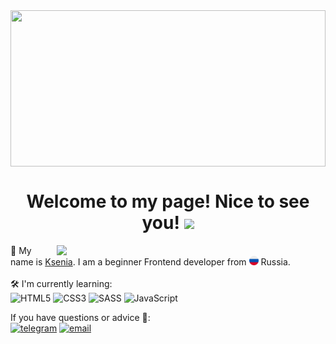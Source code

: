<img align="center" src="https://www.pazahr.ir/wp-content/uploads/2016/01/slider3.jpg" width="100%" height="250"/>
<h1 align="center">Welcome to my page! Nice to see you! <img src="https://github.com/blackcater/blackcater/raw/main/images/Hi.gif" height="32"/></h1>

<img align="right" src="https://media.giphy.com/media/RRerwvHrb0nxm/giphy.gif" width="430"/>

:ghost: My name is <a href="https://github.com/Tokyo2504" target="_blank">Ksenia</a>. I am a beginner Frontend developer from <img src="https://github.com/HatScripts/circle-flags/blob/gh-pages/flags/ru.svg" height="15"/> Russia.
<br/>
<br/>
:hammer_and_wrench: I'm currently learning:
<br/>
![HTML5](https://img.shields.io/badge/html5-%23E34F26.svg?style=for-the-badge&logo=html5&logoColor=white)
![CSS3](https://img.shields.io/badge/css3-%231572B6.svg?style=for-the-badge&logo=css3&logoColor=white)
![SASS](https://img.shields.io/badge/SASS-hotpink.svg?style=for-the-badge&logo=SASS&logoColor=white)
![JavaScript](https://img.shields.io/badge/javascript-%23323330.svg?style=for-the-badge&logo=javascript&logoColor=%23F7DF1E)
  
If you have questions or advice :hugs:: 
<br/>
<a href="https://t.me/tokyo2504" target="_blank"><img src="https://img.shields.io/badge/Telegram-@tokyo2504-blue" alt="telegram"/></a>
<a href="mailto:ksu34vol@gmail.com" target="_blank"><img src="https://img.shields.io/badge/Email-ksu34vol@gmail.com-orange" alt="email"/></a>
